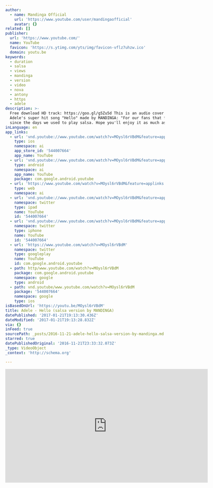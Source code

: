 ```yaml
---
author:
  - name: Mandinga Official
    url: 'https://www.youtube.com/user/mandingaofficial'
    avatar: {}
related: []
publisher:
  url: 'https://www.youtube.com/'
  name: YouTube
  favicon: 'https://s.ytimg.com/yts/img/favicon-vflz7uhzw.ico'
  domain: youtu.be
keywords:
  - duration
  - salsa
  - views
  - mandinga
  - version
  - video
  - nova
  - antony
  - https
  - adele
description: >-
  Free download HD track: https://goo.gl/g5Zu5d This is an audio cover for
  Adele's super hit song "Hello" made by MANDINGA: "For our fans that follow us
  since the days we used to play salsa. Hope you'll enjoy it as much as we do!"
inLanguage: en
app_links:
  - url: 'vnd.youtube://www.youtube.com/watch?v=MOysl6rVBdM&feature=applinks'
    type: ios
    namespace: ai
    app_store_id: '544007664'
    app_name: YouTube
  - url: 'vnd.youtube://www.youtube.com/watch?v=MOysl6rVBdM&feature=applinks'
    type: android
    namespace: ai
    app_name: YouTube
    package: com.google.android.youtube
  - url: 'https://www.youtube.com/watch?v=MOysl6rVBdM&feature=applinks'
    type: web
    namespace: ai
  - url: 'vnd.youtube://www.youtube.com/watch?v=MOysl6rVBdM&feature=applinks'
    namespace: twitter
    type: ipad
    name: YouTube
    id: '544007664'
  - url: 'vnd.youtube://www.youtube.com/watch?v=MOysl6rVBdM&feature=applinks'
    namespace: twitter
    type: iphone
    name: YouTube
    id: '544007664'
  - url: 'https://www.youtube.com/watch?v=MOysl6rVBdM'
    namespace: twitter
    type: googleplay
    name: YouTube
    id: com.google.android.youtube
  - path: http/www.youtube.com/watch?v=MOysl6rVBdM
    package: com.google.android.youtube
    namespace: google
    type: android
  - path: vnd.youtube/www.youtube.com/watch?v=MOysl6rVBdM
    package: '544007664'
    namespace: google
    type: ios
isBasedOnUrl: 'https://youtu.be/MOysl6rVBdM'
title: Adele - Hello (salsa version by MANDINGA)
datePublished: '2017-01-21T19:13:30.436Z'
dateModified: '2017-01-21T19:13:28.832Z'
via: {}
inFeed: true
sourcePath: _posts/2016-11-21-adele-hello-salsa-version-by-mandinga.md
starred: true
datePublishedOriginal: '2016-11-21T23:33:32.073Z'
_type: VideoObject
_context: 'http://schema.org'

---
```

<iframe src="https://cdn.embedly.com/widgets/media.html?src=https%3A%2F%2Fwww.youtube.com%2Fembed%2FMOysl6rVBdM%3Ffeature%3Doembed&amp;url=http%3A%2F%2Fwww.youtube.com%2Fwatch%3Fv%3DMOysl6rVBdM&amp;image=https%3A%2F%2Fi.ytimg.com%2Fvi%2FMOysl6rVBdM%2Fhqdefault.jpg&amp;key=b7d04c9b404c499eba89ee7072e1c4f7&amp;type=text%2Fhtml&amp;schema=youtube" width="640" height="360" scrolling="no" frameborder="0" allowfullscreen="" style=""></iframe>